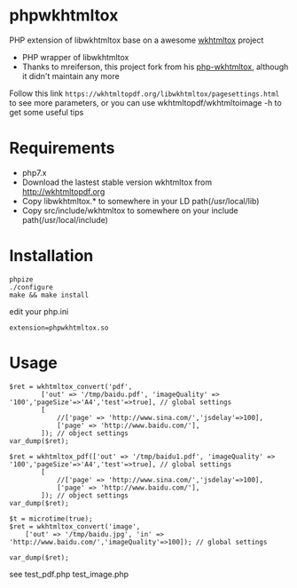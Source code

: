 # phpwkhtmltox
PHP extension of libwkhtmltox base on a awesome [wkhtmltox](http://wkhtmltopdf.org) project

- PHP wrapper of libwkhtmltox
- Thanks to mreiferson, this project fork from his [php-wkhtmltox](https://github.com/mreiferson/php-wkhtmltox), although it didn't maintain any more

Follow this link `https://wkhtmltopdf.org/libwkhtmltox/pagesettings.html` to see more parameters, or you can use wkhtmltopdf/wkhtmltoimage -h to get some useful tips

# Requirements
- php7.x
- Download the lastest stable version wkhtmltox from http://wkhtmltopdf.org
- Copy libwkhtmltox.* to somewhere in your LD path(/usr/local/lib)
- Copy src/include/wkhtmltox to somewhere on your include path(/usr/local/include)

# Installation

```
phpize
./configure
make && make install
```

edit your php.ini

```
extension=phpwkhtmltox.so
```

# Usage
```
$ret = wkhtmltox_convert('pdf',
        ['out' => '/tmp/baidu.pdf', 'imageQuality' => '100','pageSize'=>'A4','test'=>true], // global settings
        [
            //['page' => 'http://www.sina.com/','jsdelay'=>100],
            ['page' => 'http://www.baidu.com/'],
        ]); // object settings
var_dump($ret);
```
```
$ret = wkhtmltox_pdf(['out' => '/tmp/baidu1.pdf', 'imageQuality' => '100','pageSize'=>'A4','test'=>true], // global settings
        [
            //['page' => 'http://www.sina.com/','jsdelay'=>100],
            ['page' => 'http://www.baidu.com/'],
        ]); // object settings
var_dump($ret);
```
```
$t = microtime(true);
$ret = wkhtmltox_convert('image',
    ['out' => '/tmp/baidu.jpg', 'in' => 'http://www.baidu.com/','imageQuality'=>100]); // global settings

var_dump($ret);
```
see test_pdf.php test_image.php
